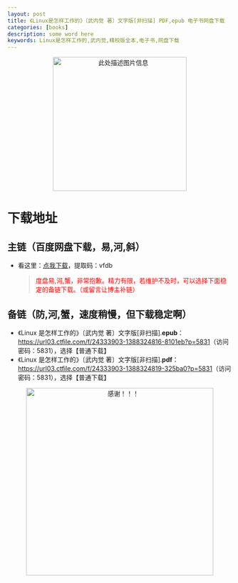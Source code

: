 ```yaml
---
layout: post
title: 《Linux是怎样工作的》〔武内觉 著〕文字版[非扫描] PDF,epub 电子书网盘下载
categories: [books]
description: some word here
keywords: Linux是怎样工作的,武内觉,精校版全本,电子书,网盘下载
---
```


<div align="center"><img src="https://qweree.cn/wp-content/uploads/2024/10/linux-shi-zen-yang-gong-zuo-de-tuya.jpg" alt="此处描述图片信息" width="300px" height="auto"></div>

# 下载地址

## 主链（百度网盘下载，易,河,斜）

- 看这里：[点我下载](https://pan.baidu.com/s/1iMXUbSbtZQZjDcqDmnWUyw?pwd=vfdb)，提取码：vfdb

  > <p style="color:red" >度盘易,河,蟹，非常抱歉。精力有限，若维护不及时，可以选择下面稳定的备链下载。（或留言让博主补链）</p>

## 备链（防,河,蟹，速度稍慢，但下载稳定啊）

- 《Linux 是怎样工作的》〔武内觉 著〕文字版[非扫描].**epub**：<https://url03.ctfile.com/f/24333903-1388324816-8101eb?p=5831>（访问密码：5831），选择【普通下载】
- 《Linux 是怎样工作的》〔武内觉 著〕文字版[非扫描].**pdf**：<https://url03.ctfile.com/f/24333903-1388324819-325ba0?p=5831>（访问密码：5831），选择【普通下载】

<div align="center"><img src="https://pic.imgdb.cn/item/6707df6bd29ded1a8ce37031.gif" alt="感谢！！！" width="420px" height="auto"/></div>
